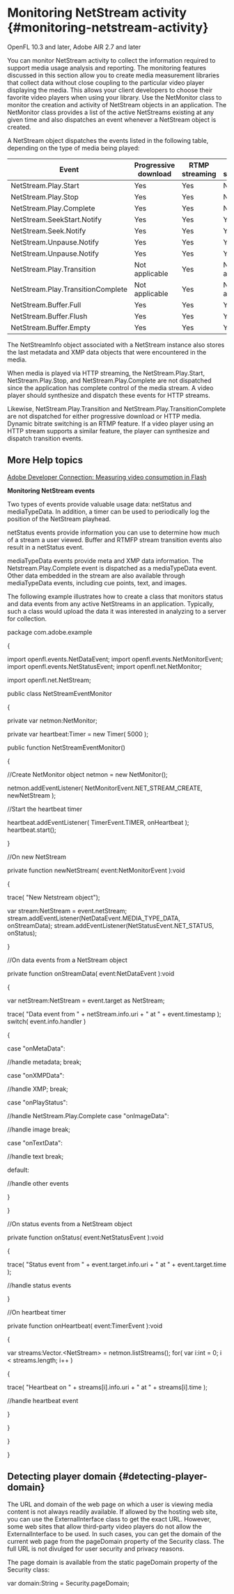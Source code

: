 # Monitoring NetStream activity {#monitoring-netstream-activity}

OpenFL 10.3 and later, Adobe AIR 2.7 and later

You can monitor NetStream activity to collect the information required to support media usage analysis and reporting. The monitoring features discussed in this section allow you to create media measurement libraries that collect data without close coupling to the particular video player displaying the media. This allows your client developers to choose their favorite video players when using your library. Use the NetMonitor class to monitor the creation and activity of NetStream objects in an application. The NetMonitor class provides a list of the active NetStreams existing at any given time and also dispatches an event whenever a NetStream object is created.

A NetStream object dispatches the events listed in the following table, depending on the type of media being played:

| **Event** | **Progressive download** | **RTMP streaming** | **HTTP streaming** |
| --- | --- | --- | --- |
| NetStream.Play.Start | Yes | Yes | No |
| NetStream.Play.Stop | Yes | Yes | No |
| NetStream.Play.Complete | Yes | Yes | No |
| NetStream.SeekStart.Notify | Yes | Yes | Yes |
| NetStream.Seek.Notify | Yes | Yes | Yes |
| NetStream.Unpause.Notify | Yes | Yes | Yes |
| NetStream.Unpause.Notify | Yes | Yes | Yes |
| NetStream.Play.Transition | Not applicable | Yes | Not applicable |
| NetStream.Play.TransitionComplete | Not applicable | Yes | Not applicable |
| NetStream.Buffer.Full | Yes | Yes | Yes |
| NetStream.Buffer.Flush | Yes | Yes | Yes |
| NetStream.Buffer.Empty | Yes | Yes | Yes |

The NetStreamInfo object associated with a NetStream instance also stores the last metadata and XMP data objects that were encountered in the media.

When media is played via HTTP streaming, the NetStream.Play.Start, NetStream.Play.Stop, and NetStream.Play.Complete are not dispatched since the application has complete control of the media stream. A video player should synthesize and dispatch these events for HTTP streams.

Likewise, NetStream.Play.Transition and NetStream.Play.TransitionComplete are not dispatched for either progressive download or HTTP media. Dynamic bitrate switching is an RTMP feature. If a video player using an HTTP stream supports a similar feature, the player can synthesize and dispatch transition events.

## More Help topics

[Adobe Developer Connection: Measuring video consumption in Flash](http://www.adobe.com/devnet/video/articles/media-measurement-flash.html)

**Monitoring NetStream events**

Two types of events provide valuable usage data: netStatus and mediaTypeData. In addition, a timer can be used to periodically log the position of the NetStream playhead.

netStatus events provide information you can use to determine how much of a stream a user viewed. Buffer and RTMFP stream transition events also result in a netStatus event.

mediaTypeData events provide meta and XMP data information. The Netstream.Play.Complete event is dispatched as a mediaTypeData event. Other data embedded in the stream are also available through mediaTypeData events, including cue points, text, and images.

The following example illustrates how to create a class that monitors status and data events from any active NetStreams in an application. Typically, such a class would upload the data it was interested in analyzing to a server for collection.

package com.adobe.example

{

import openfl.events.NetDataEvent;
import openfl.events.NetMonitorEvent;
import openfl.events.NetStatusEvent;
import openfl.net.NetMonitor;

import openfl.net.NetStream;

public class NetStreamEventMonitor

{

private var netmon:NetMonitor;

private var heartbeat:Timer = new Timer( 5000 );

public function NetStreamEventMonitor()

{

//Create NetMonitor object netmon = new NetMonitor();

netmon.addEventListener( NetMonitorEvent.NET_STREAM_CREATE, newNetStream );

//Start the heartbeat timer

heartbeat.addEventListener( TimerEvent.TIMER, onHeartbeat ); heartbeat.start();

}

//On new NetStream

private function newNetStream( event:NetMonitorEvent ):void

{

trace( "New Netstream object");

var stream:NetStream = event.netStream; stream.addEventListener(NetDataEvent.MEDIA_TYPE_DATA, onStreamData); stream.addEventListener(NetStatusEvent.NET_STATUS, onStatus);

}

//On data events from a NetStream object

private function onStreamData( event:NetDataEvent ):void

{

var netStream:NetStream = event.target as NetStream;

trace( "Data event from " + netStream.info.uri + " at " + event.timestamp ); switch( event.info.handler )

{

case "onMetaData":

//handle metadata; break;

case "onXMPData":

//handle XMP; break;

case "onPlayStatus":

//handle NetStream.Play.Complete case "onImageData":

//handle image break;

case "onTextData":

//handle text break;

default:

//handle other events

}

}

//On status events from a NetStream object

private function onStatus( event:NetStatusEvent ):void

{

trace( "Status event from " + event.target.info.uri + " at " + event.target.time );

//handle status events

}

//On heartbeat timer

private function onHeartbeat( event:TimerEvent ):void

{

var streams:Vector.&lt;NetStream&gt; = netmon.listStreams(); for( var i:int = 0; i &lt; streams.length; i++ )

{

trace( "Heartbeat on " + streams[i].info.uri + " at " + streams[i].time );

//handle heartbeat event

}

}

}

}

## Detecting player domain {#detecting-player-domain}

The URL and domain of the web page on which a user is viewing media content is not always readily available. If allowed by the hosting web site, you can use the ExternalInterface class to get the exact URL. However, some web sites that allow third-party video players do not allow the ExternalInterface to be used. In such cases, you can get the domain of the current web page from the pageDomain property of the Security class. The full URL is not divulged for user security and privacy reasons.

The page domain is available from the static pageDomain property of the Security class:

var domain:String = Security.pageDomain;